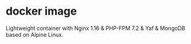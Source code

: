 # docker image

Lightweight container with Nginx 1.16 & PHP-FPM 7.2 & Yaf & MongoDB based on Alpine Linux.